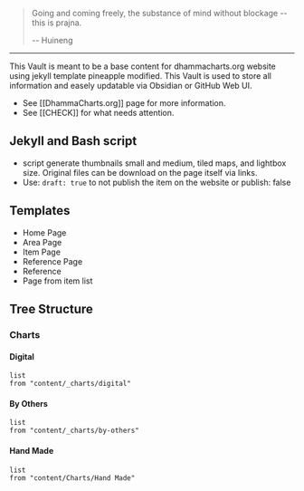 > Going and coming freely, the substance of mind without blockage -- this is prajna.
> 
> -- Huineng

---

This Vault is meant to be a base content for dhammacharts.org website using jekyll template pineapple modified. This Vault is used to store all information and easely updatable via Obsidian or GitHub Web UI. 

- See [[DhammaCharts.org]] page for more information.
- See [[CHECK]] for what needs attention.
## Jekyll and Bash script

- script generate thumbnails small and medium, tiled maps, and lightbox size. Original files can be download on the page itself via links.
- Use: `draft: true` to not publish the item on the website or publish: false

## Templates

- Home Page
- Area Page
- Item Page
- Reference Page
- Reference
- Page from item list

## Tree Structure 

### Charts
#### Digital
```dataview
list
from "content/_charts/digital"
```
#### By Others
```dataview
list
from "content/_charts/by-others"
```
#### Hand Made
```dataview
list
from "content/Charts/Hand Made"
```